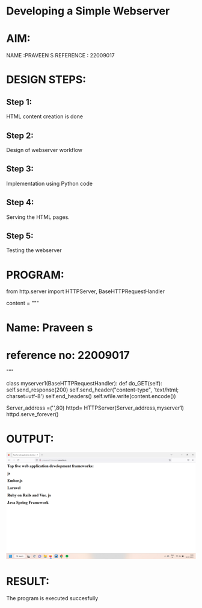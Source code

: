 # Developing a Simple Webserver

# AIM:
NAME :PRAVEEN S
REFERENCE : 22009017

# DESIGN STEPS:

## Step 1:

HTML content creation is done

## Step 2:

Design of webserver workflow

## Step 3:

Implementation using Python code

## Step 4:

Serving the HTML pages.

## Step 5:

Testing the webserver

# PROGRAM:
from http.server import HTTPServer, BaseHTTPRequestHandler

content = """
<html>
<head>
</head>
<body>
<h1>Name: Praveen s</h1>
<h1>reference no: 22009017 </h1>
</body>
</html>
"""
  
class myserver1(BaseHTTPRequestHandler):
    def do_GET(self):
        self.send_response(200)
        self.send_header("content-type", 'text/html; charset=utf-8')
        self.end_headers()
        self.wfile.write(content.encode())


Server_address =('',80)
httpd= HTTPServer(Server_address,myserver1)
httpd.serve_forever()



# OUTPUT:
![eig](ss.png)

# RESULT:

The program is executed succesfully

